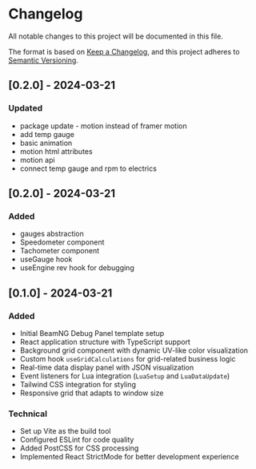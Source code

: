 # Changelog

All notable changes to this project will be documented in this file.

The format is based on [Keep a Changelog](https://keepachangelog.com/en/1.0.0/),
and this project adheres to [Semantic Versioning](https://semver.org/spec/v2.0.0.html).

## [0.2.0] - 2024-03-21

### Updated
- package update - motion instead of framer motion
- add temp gauge
- basic animation
- motion html attributes
- motion api
- connect temp gauge and rpm to electrics

## [0.2.0] - 2024-03-21

### Added
- gauges abstraction
- Speedometer component
- Tachometer component
- useGauge hook
- useEngine rev hook for debugging

## [0.1.0] - 2024-03-21

### Added
- Initial BeamNG Debug Panel template setup
- React application structure with TypeScript support
- Background grid component with dynamic UV-like color visualization
- Custom hook `useGridCalculations` for grid-related business logic
- Real-time data display panel with JSON visualization
- Event listeners for Lua integration (`LuaSetup` and `LuaDataUpdate`)
- Tailwind CSS integration for styling
- Responsive grid that adapts to window size

### Technical
- Set up Vite as the build tool
- Configured ESLint for code quality
- Added PostCSS for CSS processing
- Implemented React StrictMode for better development experience
